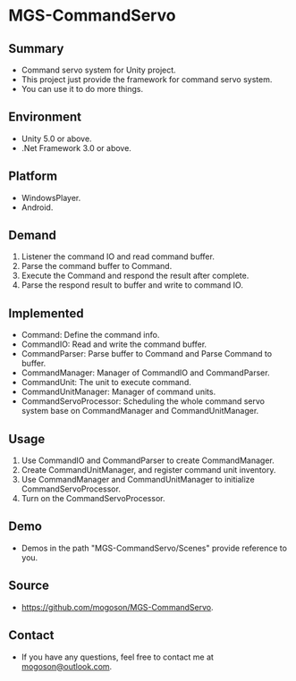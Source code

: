 ﻿# MGS-CommandServo

## Summary
- Command servo system for Unity project.
- This project just provide the framework for command servo system.
- You can use it to do more things.

## Environment
- Unity 5.0 or above.
- .Net Framework 3.0 or above.

## Platform
- WindowsPlayer.
- Android.

## Demand
1. Listener the command IO and read command buffer.
1. Parse the command buffer to Command.
1. Execute the Command and respond the result after complete.
1. Parse the respond result to buffer and write to command IO.

## Implemented
- Command: Define the command info.
- CommandIO: Read and write the command buffer.
- CommandParser: Parse buffer to Command and Parse Command to buffer.
- CommandManager: Manager of CommandIO and CommandParser.
- CommandUnit: The unit to execute command.
- CommandUnitManager: Manager of command units.
- CommandServoProcessor: Scheduling the whole command servo system base on CommandManager  and CommandUnitManager.

## Usage
1. Use CommandIO and CommandParser to create CommandManager.
2. Create CommandUnitManager, and register command unit inventory.
3. Use CommandManager and CommandUnitManager to initialize CommandServoProcessor.
4. Turn on the CommandServoProcessor.

## Demo
- Demos in the path "MGS-CommandServo/Scenes" provide reference to you.

## Source
- https://github.com/mogoson/MGS-CommandServo.

## Contact
- If you have any questions, feel free to contact me at mogoson@outlook.com.